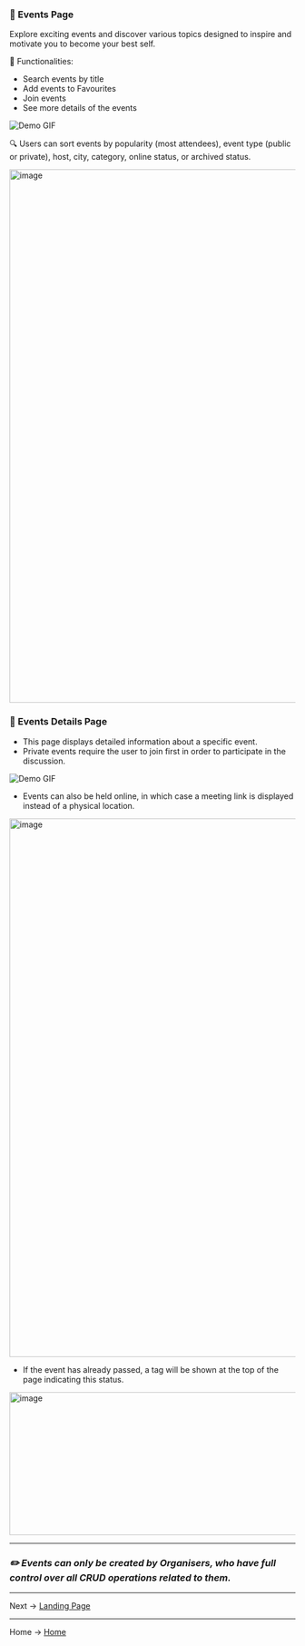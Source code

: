 ### 🌟 Events Page
Explore exciting events and discover various topics designed to inspire and motivate you to become your best self.

📌 Functionalities:
- Search events by title 
- Add events to Favourites
- Join events
- See more details of the events 

![Demo GIF](https://github.com/denniesia/beaunity/blob/main/docs/assets/events.gif)

🔍 Users can sort events by popularity (most attendees), event type (public or private), host, city, category, online status, or archived status.

<img width="1331" height="940" alt="image" src="https://github.com/user-attachments/assets/a161671e-feda-4565-8915-d273eaca1e68" />


### 🌟 Events Details Page

- This page displays detailed information about a specific event. 
- Private events require the user to join first in order to participate in the discussion.

![Demo GIF](https://github.com/denniesia/beaunity/blob/main/docs/assets/event-details.gif)

- Events can also be held online, in which case a meeting link is displayed instead of a physical location.

<img width="1371" height="949" alt="image" src="https://github.com/user-attachments/assets/c2d19d58-6371-4dd4-8a25-82c328d7caaf" />
  
- If the event has already passed, a tag will be shown at the top of the page indicating this status.
<img width="1317" height="252" alt="image" src="https://github.com/user-attachments/assets/99675173-9533-4950-84b8-2f96679ee68a" />


---

### *✏️ Events can only be created by Organisers, who have full control over all CRUD operations related to them.*

---
Next -> [Landing Page](https://github.com/denniesia/beaunity/blob/main/docs/pages/landing_page.md)

--- 
Home -> [Home](https://github.com/denniesia/beaunity/blob/main/README.md)
